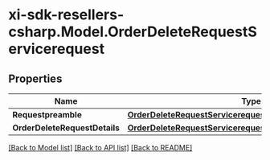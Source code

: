 # xi-sdk-resellers-csharp.Model.OrderDeleteRequestServicerequest

## Properties

Name | Type | Description | Notes
------------ | ------------- | ------------- | -------------
**Requestpreamble** | [**OrderDeleteRequestServicerequestRequestpreamble**](OrderDeleteRequestServicerequestRequestpreamble.md) |  | 
**OrderDeleteRequestDetails** | [**OrderDeleteRequestServicerequestOrderDeleteRequestDetails**](OrderDeleteRequestServicerequestOrderDeleteRequestDetails.md) |  | [optional] 

[[Back to Model list]](../README.md#documentation-for-models) [[Back to API list]](../README.md#documentation-for-api-endpoints) [[Back to README]](../README.md)

